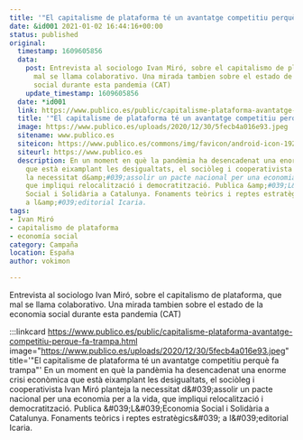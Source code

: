 ```yaml
---
title: '"El capitalisme de plataforma té un avantatge competitiu perquè fa trampa"'
date: &id001 2021-01-02 16:44:16+00:00
status: published
original:
  timestamp: 1609605856
  data:
    post: Entrevista al sociologo Ivan Miró, sobre el capitalismo de plataforma, que
      mal se llama colaborativo. Una mirada tambien sobre el estado de la economia
      social durante esta pandemia (CAT)
    update_timestamp: 1609605856
  date: *id001
  link: https://www.publico.es/public/capitalisme-plataforma-avantatge-competitiu-perque-fa-trampa.html
  title: '"El capitalisme de plataforma té un avantatge competitiu perquè fa trampa"'
  image: https://www.publico.es/uploads/2020/12/30/5fecb4a016e93.jpeg
  sitename: www.publico.es
  siteicon: https://www.publico.es/commons/img/favicon/android-icon-192x192.png
  siteurl: https://www.publico.es
  description: En un moment en què la pandèmia ha desencadenat una enorme crisi econòmica
    que està eixamplant les desigualtats, el sociòleg i cooperativista Ivan Miró planteja
    la necessitat d&amp;#039;assolir un pacte nacional per una economia per a la vida,
    que impliqui relocalització i democratització. Publica &amp;#039;L&amp;#039;Economia
    Social i Solidària a Catalunya. Fonaments teòrics i reptes estratègics&amp;#039;
    a l&amp;#039;editorial Icaria.
tags:
- Ivan Miró
- capitalismo de plataforma
- economía social
category: Campaña
location: España
author: vokimon

---
```

Entrevista al sociologo Ivan Miró, sobre el capitalismo de plataforma, que mal se llama colaborativo. Una mirada tambien sobre el estado de la economia social durante esta pandemia (CAT)

:::linkcard https://www.publico.es/public/capitalisme-plataforma-avantatge-competitiu-perque-fa-trampa.html image="https://www.publico.es/uploads/2020/12/30/5fecb4a016e93.jpeg" title='"El capitalisme de plataforma té un avantatge competitiu perquè fa trampa"'
    En un moment en què la pandèmia ha desencadenat una enorme crisi econòmica que està eixamplant les desigualtats, el sociòleg i cooperativista Ivan Miró planteja la necessitat d&amp;#039;assolir un pacte nacional per una economia per a la vida, que impliqui relocalització i democratització. Publica &amp;#039;L&amp;#039;Economia Social i Solidària a Catalunya. Fonaments teòrics i reptes estratègics&amp;#039; a l&amp;#039;editorial Icaria.

